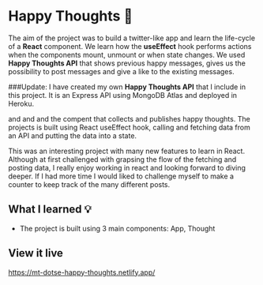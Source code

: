 # Happy Thoughts 💌

The aim of the project was to build a twitter-like app and learn the life-cycle of a **React** component. We learn how the **useEffect** hook performs actions when the components mount, unmount or when state changes. We used **Happy Thoughts API** that shows previous happy messages, gives us the possibility to post messages and give a like to the existing messages.

###Update:
I have created my own **Happy Thoughts API** that I include in this project. It is an Express API using MongoDB Atlas and deployed in Heroku.

and and and the compent that collects and publishes happy thoughts. The projects is built using React useEffect hook, calling and fetching data from an API and putting the data into a state.

This was an interesting project with many new features to learn in React. Although at first challenged with grapsing the flow of the fetching and posting data, I really enjoy working in react and looking forward to diving deeper. If I had more time I would liked to challenge myself to make a counter to keep track of the many different posts.

## What I learned 💡

- The project is built using 3 main components: App, Thought

## View it live

https://mt-dotse-happy-thoughts.netlify.app/
